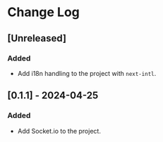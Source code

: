 # Change Log

## [Unreleased]
### Added
- Add i18n handling to the project with `next-intl`.

## [0.1.1] - 2024-04-25
### Added
- Add Socket.io to the project.
